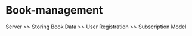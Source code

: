 # Book-management

Server  >> Storing Book Data
        >> User Registration
        >> Subscription Model
